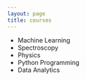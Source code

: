 ```yaml
---
layout: page
title: courses
---
```


* Machine Learning
* Spectroscopy
* Physics
* Python Programming
* Data Analytics
